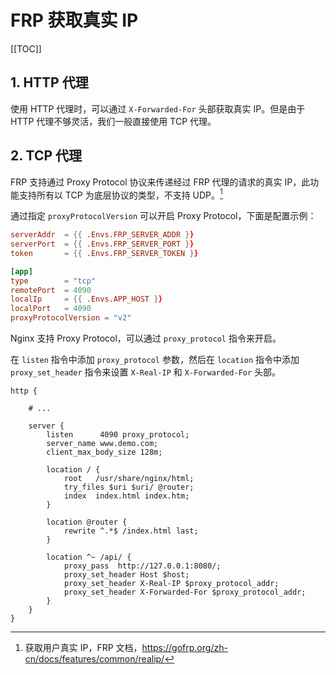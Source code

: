 # FRP 获取真实 IP

[[TOC]]

## 1. HTTP 代理

使用 HTTP 代理时，可以通过 `X-Forwarded-For` 头部获取真实 IP。但是由于 HTTP 代理不够灵活，我们一般直接使用 TCP 代理。

## 2. TCP 代理

FRP 支持通过 Proxy Protocol 协议来传递经过 FRP 代理的请求的真实 IP，此功能支持所有以 TCP 为底层协议的类型，不支持 UDP。[^1]

[^1]: 获取用户真实 IP，FRP 文档，<https://gofrp.org/zh-cn/docs/features/common/realip/>

通过指定 `proxyProtocolVersion` 可以开启 Proxy Protocol，下面是配置示例：

```toml
serverAddr  = {{ .Envs.FRP_SERVER_ADDR }}
serverPort  = {{ .Envs.FRP_SERVER_PORT }}
token       = {{ .Envs.FRP_SERVER_TOKEN }}

[app]
type        = "tcp"
remotePort  = 4090
localIp     = {{ .Envs.APP_HOST }}
localPort   = 4090
proxyProtocolVersion = "v2"
```

Nginx 支持 Proxy Protocol，可以通过 `proxy_protocol` 指令来开启。

在 `listen` 指令中添加 `proxy_protocol` 参数，然后在 `location` 指令中添加 `proxy_set_header` 指令来设置 `X-Real-IP` 和 `X-Forwarded-For` 头部。

```nginx{6,23,24}
http {

    # ...

    server {
        listen      4090 proxy_protocol;
        server_name www.demo.com;
        client_max_body_size 128m;

        location / {
            root   /usr/share/nginx/html;
            try_files $uri $uri/ @router;
            index  index.html index.htm;
        }

        location @router {
            rewrite ^.*$ /index.html last;
        }

        location ^~ /api/ {
            proxy_pass  http://127.0.0.1:8080/;
            proxy_set_header Host $host;
            proxy_set_header X-Real-IP $proxy_protocol_addr;
            proxy_set_header X-Forwarded-For $proxy_protocol_addr;
        }
    }
}
```
